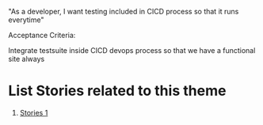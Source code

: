 "As a developer, I want testing included in CICD process so that it runs everytime"


Acceptance Criteria:

Integrate testsuite inside CICD devops process so that we have a functional site always


# List Stories related to this theme
1. [Stories 1](tasks/task_template7.md)